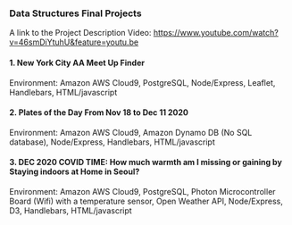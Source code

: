 ### Data Structures Final Projects

A link to the Project Description Video: https://www.youtube.com/watch?v=46smDiYtuhU&feature=youtu.be 

#### 1. New York City AA Meet Up Finder
Environment: Amazon AWS Cloud9, PostgreSQL, Node/Express, Leaflet, Handlebars, HTML/javascript

#### 2. Plates of the Day From Nov 18 to Dec 11 2020
Environment: Amazon AWS Cloud9, Amazon Dynamo DB (No SQL database), Node/Express, Handlebars, HTML/javascript

#### 3. DEC 2020 COVID TIME: How much warmth am I missing or gaining by Staying indoors at Home in Seoul?
Environment: Amazon AWS Cloud9, PostgreSQL, Photon Microcontroller Board (Wifi) with a temperature sensor, Open Weather API, Node/Express, D3, Handlebars, HTML/javascript

